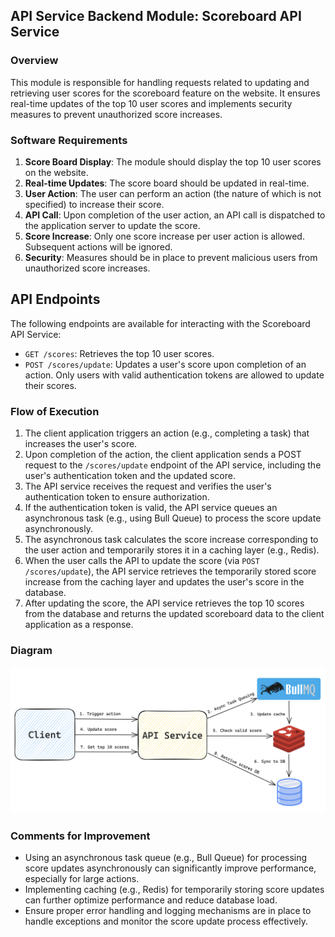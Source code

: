 ## API Service Backend Module: Scoreboard API Service

### Overview
This module is responsible for handling requests related to updating and retrieving user scores for the scoreboard feature on the website. It ensures real-time updates of the top 10 user scores and implements security measures to prevent unauthorized score increases.

### Software Requirements
1. **Score Board Display**: The module should display the top 10 user scores on the website.
2. **Real-time Updates**: The score board should be updated in real-time.
3. **User Action**: The user can perform an action (the nature of which is not specified) to increase their score.
4. **API Call**: Upon completion of the user action, an API call is dispatched to the application server to update the score.
5. **Score Increase**: Only one score increase per user action is allowed. Subsequent actions will be ignored.
6. **Security**: Measures should be in place to prevent malicious users from unauthorized score increases.

## API Endpoints

The following endpoints are available for interacting with the Scoreboard API Service:

- `GET /scores`: Retrieves the top 10 user scores.
- `POST /scores/update`: Updates a user's score upon completion of an action. Only users with valid authentication tokens are allowed to update their scores.

### Flow of Execution
1. The client application triggers an action (e.g., completing a task) that increases the user's score.
2. Upon completion of the action, the client application sends a POST request to the `/scores/update` endpoint of the API service, including the user's authentication token and the updated score.
3. The API service receives the request and verifies the user's authentication token to ensure authorization.
4. If the authentication token is valid, the API service queues an asynchronous task (e.g., using Bull Queue) to process the score update asynchronously.
5. The asynchronous task calculates the score increase corresponding to the user action and temporarily stores it in a caching layer (e.g., Redis).
6. When the user calls the API to update the score (via `POST /scores/update`), the API service retrieves the temporarily stored score increase from the caching layer and updates the user's score in the database.
7. After updating the score, the API service retrieves the top 10 scores from the database and returns the updated scoreboard data to the client application as a response.

### Diagram
![Flow Diagram](./problem-6.png)

### Comments for Improvement
- Using an asynchronous task queue (e.g., Bull Queue) for processing score updates asynchronously can significantly improve performance, especially for large actions.
- Implementing caching (e.g., Redis) for temporarily storing score updates can further optimize performance and reduce database load.
- Ensure proper error handling and logging mechanisms are in place to handle exceptions and monitor the score update process effectively.

